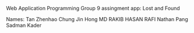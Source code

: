 Web Application Programming Group 9 assingment app: Lost and Found

Names: 
Tan Zhenhao
Chung Jin Hong
MD RAKIB HASAN RAFI
Nathan Pang
Sadman Kader


